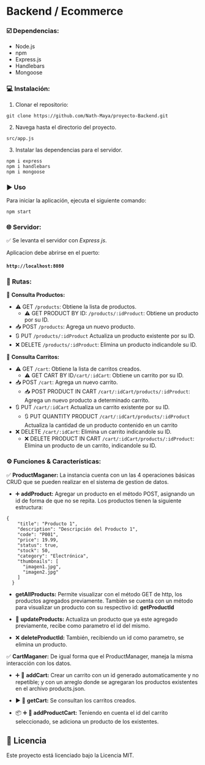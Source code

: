 # Backend / Ecommerce

### ☑️ Dependencias:

- Node.js 
- npm 
- Express.js
- Handlebars
- Mongoose


### 💻 Instalación:

1. Clonar el repositorio: 

```shell
git clone https://github.com/Nath-Maya/proyecto-Backend.git
```
2. Navega hasta el directorio del proyecto.

```shell
src/app.js
```
3. Instalar las dependencias para el servidor.
```shell
npm i express
npm i handlebars
npm i mongoose
```

### ▶️ Uso
Para iniciar la aplicación, ejecuta el siguiente comando:
```shell
npm start 
```

### 🌐 Servidor:

✅    Se levanta el servidor con *Express js*.

Aplicacion debe abrirse en el puerto: 

#### `http://localhost:8080`

### 🔀 Rutas:

📍   **Consulta Productos:** 

- ⚠️ GET `/products`: Obtiene la lista de productos.
  - ⚠️ GET PRODUCT BY ID: `/products/:idProduct`: Obtiene un producto por su ID.
- 📥 POST `/products`: Agrega un nuevo producto.
- 🔃 PUT `/products/:idProduct` Actualiza un producto existente por su ID.
- ❌ DELETE `/products/:idProduct`: Elimina un producto indicandole su ID.

📍   **Consulta Carritos:** 

- ⚠️ GET `/cart`: Obtiene la lista de carritos creados.
  - ⚠️ GET CART BY ID`/cart/:idCart`: Obtiene un carrito por su ID.
- 📥 POST `/cart`: Agrega un nuevo carrito.
  - 📥 POST PRODUCT IN CART `/cart/:idCart/products/:idProduct`: Agrega un nuevo producto a determinado carrito.
- 🔃 PUT `/cart/:idCart` Actualiza un carrito existente por su ID.
  - 🔃 PUT QUANTITY PRODUCT `/cart/:idCart/products/:idProduct` Actualiza la cantidad de un producto contenido en un carrito
- ❌ DELETE `/cart/:idCart`: Elimina un carrito indicandole su ID.
  - ❌ DELETE PRODUCT IN CART `/cart/:idCart/products/:idProduct`: Elimina un producto de un carrito, indicandole su ID.



### ⚙️ Funciones & Características:

✅    **ProductMaganer:**  La instancia  cuenta con un las 4 operaciones básicas CRUD que se pueden realizar en el sistema de gestion de datos.

- ➕ **addProduct:** Agregar un producto en el método POST, asignando un id de forma de que no se repita. Los productos tienen la siguiente estructura: 

```
{
    "title": "Producto 1",
    "description": "Descripción del Producto 1",
    "code": "P001",
    "price": 19.99,
    "status": true,
    "stock": 50,
    "category": "Electrónica",
    "thumbnails": [
      "imagen1.jpg",
      "imagen2.jpg"
    ]
  }
```
- **getAllProducts:** Permite visualizar con el método GET de http, los productos agregados previamente.
También se cuenta con un método para visualizar un producto con su respectivo id: **getProductId**

- 🔁 **updateProducts:** Actualiza un producto que ya este agregado previamente, recibe como parametro el id del mismo. 

- ❌ **deleteProductId:** También, recibiendo un id como parametro, se elimina un producto. 

✅    **CartMaganer:**  De igual forma que el ProductManager, maneja la misma interacción con los datos.

-  ➕ 🛒 **addCart:** Crear un carrito con un id generado automaticamente y no repetible; y con un arreglo donde se agregaran los productos existentes en el archivo products.json. 

-  ▶️ 🛒  **getCart:** Se consultan los carritos creados. 

-  📦 ➕ 🛒 **addProductCart:** Teniendo en cuenta el id del carrito seleccionado, se adiciona un producto de los existentes. 



## 🔐 Licencia

Este proyecto está licenciado bajo la Licencia MIT. 
